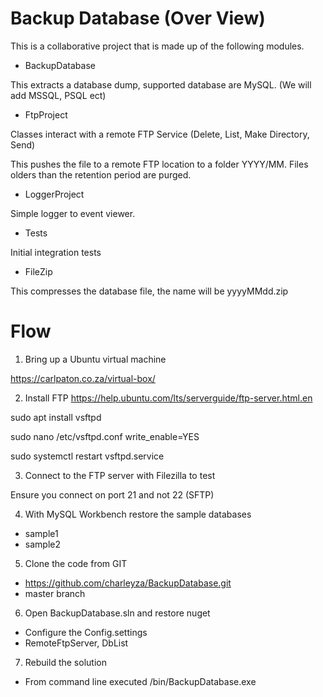 # Backup Database (Over View)

This is a collaborative project that is made up of the following modules.

* BackupDatabase

This extracts a database dump, supported database are MySQL. (We will add MSSQL, PSQL ect)

* FtpProject

Classes interact with a remote FTP Service (Delete, List, Make Directory, Send)

This pushes the file to a remote FTP location to a folder YYYY/MM. Files olders than the retention period are purged.

* LoggerProject

Simple logger to event viewer.

* Tests

Initial integration tests

* FileZip

This compresses the database file, the name will be yyyyMMdd.zip

# Flow

1. Bring up a Ubuntu virtual machine

https://carlpaton.co.za/virtual-box/

2. Install FTP
https://help.ubuntu.com/lts/serverguide/ftp-server.html.en

sudo apt install vsftpd

sudo nano /etc/vsftpd.conf
write_enable=YES

sudo systemctl restart vsftpd.service

3. Connect to the FTP server with Filezilla to test

Ensure you connect on port 21 and not 22 (SFTP)

4. With MySQL Workbench restore the sample databases

* sample1
* sample2

5. Clone the code from GIT

* https://github.com/charleyza/BackupDatabase.git
* master branch

6. Open BackupDatabase.sln and restore nuget

* Configure the Config.settings
* RemoteFtpServer, DbList

7. Rebuild the solution

* From command line executed /bin/BackupDatabase.exe
